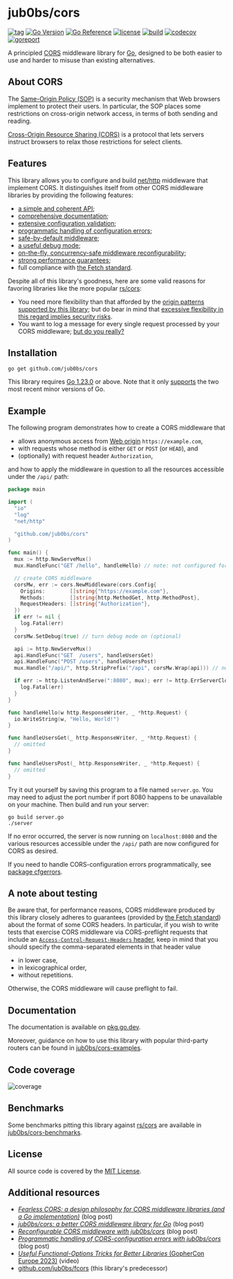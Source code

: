 # jub0bs/cors

[![tag](https://img.shields.io/github/tag/jub0bs/cors.svg)](https://github.com/jub0bs/cors/tags)
[![Go Version](https://img.shields.io/badge/Go-%3E%3D%201.23-%23007d9c)][go1.23]
[![Go Reference](https://pkg.go.dev/badge/github.com/jub0bs/cors.svg)](https://pkg.go.dev/github.com/jub0bs/cors)
[![license](https://img.shields.io/badge/License-MIT-yellow.svg?style=flat)](https://github.com/jub0bs/cors/raw/main/LICENSE)
[![build](https://github.com/jub0bs/cors/actions/workflows/cors.yml/badge.svg)](https://github.com/jub0bs/cors/actions/workflows/cors.yml)
[![codecov](https://codecov.io/gh/jub0bs/cors/branch/main/graph/badge.svg?token=N208BHWQTM)](https://app.codecov.io/gh/jub0bs/cors/tree/main)
[![goreport](https://goreportcard.com/badge/jub0bs/cors)](https://goreportcard.com/report/jub0bs/cors)

A principled [CORS][mdn-cors] middleware library for [Go][golang],
designed to be both easier to use and harder to misuse
than existing alternatives.

## About CORS

The [Same-Origin Policy (SOP)][mdn-sop] is a security mechanism that
Web browsers implement to protect their users.
In particular, the SOP places some restrictions on cross-origin network access,
in terms of both sending and reading.

[Cross-Origin Resource Sharing (CORS)][mdn-cors] is a protocol that
lets servers instruct browsers to relax those restrictions for select clients.

## Features

This library allows you to configure and build [net/http][net-http] middleware
that implement CORS. It distinguishes itself from other CORS middleware
libraries by providing the following features:

- [a simple and coherent API][pkgsite-index];
- [comprehensive documentation][pkgsite];
- [extensive configuration validation][validation];
- [programmatic handling of configuration errors][cfgerrors];
- [safe-by-default middleware][safe];
- [a useful debug mode][debug];
- [on-the-fly, concurrency-safe middleware reconfigurability][reconfigurable];
- [strong performance guarantees][benchmark-results];
- full compliance with [the Fetch standard][fetch].

Despite all of this library's goodness, here are some valid reasons
for favoring libraries like the more popular [rs/cors][rs-cors]:

- You need more flexibility than that afforded by the
  [origin patterns supported by this library][origin-patterns];
  but do bear in mind that
  [excessive flexibility in this regard implies security risks][danger].
- You want to log a message for every single request processed
  by your CORS middleware; [but do you really?][logging]

## Installation

```shell
go get github.com/jub0bs/cors
```

This library requires [Go 1.23.0][go1.23] or above. Note that it only
[supports][release-policy] the two most recent minor versions of Go.

## Example

The following program demonstrates how to create a CORS middleware that

- allows anonymous access from [Web origin][web-origin] `https://example.com`,
- with requests whose method is either `GET` or `POST` (or `HEAD`), and
- (optionally) with request header `Authorization`,

and how to apply the middleware in question to all the resources accessible
under the `/api/` path:

```go
package main

import (
  "io"
  "log"
  "net/http"

  "github.com/jub0bs/cors"
)

func main() {
  mux := http.NewServeMux()
  mux.HandleFunc("GET /hello", handleHello) // note: not configured for CORS

  // create CORS middleware
  corsMw, err := cors.NewMiddleware(cors.Config{
    Origins:        []string{"https://example.com"},
    Methods:        []string{http.MethodGet, http.MethodPost},
    RequestHeaders: []string{"Authorization"},
  })
  if err != nil {
    log.Fatal(err)
  }
  corsMw.SetDebug(true) // turn debug mode on (optional)

  api := http.NewServeMux()
  api.HandleFunc("GET  /users", handleUsersGet)
  api.HandleFunc("POST /users", handleUsersPost)
  mux.Handle("/api/", http.StripPrefix("/api", corsMw.Wrap(api))) // note: method-less pattern here

  if err := http.ListenAndServe(":8080", mux); err != http.ErrServerClosed {
    log.Fatal(err)
  }
}

func handleHello(w http.ResponseWriter, _ *http.Request) {
  io.WriteString(w, "Hello, World!")
}

func handleUsersGet(_ http.ResponseWriter, _ *http.Request) {
  // omitted
}

func handleUsersPost(_ http.ResponseWriter, _ *http.Request) {
  // omitted
}
```

Try it out yourself by saving this program to a file named `server.go`.
You may need to adjust the port number if port 8080 happens to be unavailable
on your machine. Then build and run your server:

```shell
go build server.go
./server
```

If no error occurred, the server is now running on `localhost:8080` and
the various resources accessible under the `/api/` path are now configured
for CORS as desired.

If you need to handle CORS-configuration errors programmatically,
see [package cfgerrors][cfgerrors].

## A note about testing

Be aware that, for performance reasons, CORS middleware produced by this
library closely adheres to guarantees (provided by [the Fetch standard][fetch])
about the format of some CORS headers. In particular, if you wish to write
tests that exercise CORS middleware via CORS-preflight requests that include an
[`Access-Control-Request-Headers` header][acrh], keep in mind that you should
specify the comma-separated elements in that header value

- in lower case,
- in lexicographical order,
- without repetitions.

Otherwise, the CORS middleware will cause preflight to fail.

## Documentation

The documentation is available on [pkg.go.dev][pkgsite].

Moreover, guidance on how to use this library with popular third-party routers
can be found in [jub0bs/cors-examples][cors-examples].

## Code coverage

![coverage](https://codecov.io/gh/jub0bs/cors/branch/main/graphs/sunburst.svg?token=N208BHWQTM)

## Benchmarks

Some benchmarks pitting this library against [rs/cors][rs-cors]
are available in [jub0bs/cors-benchmarks][cors-benchmarks].

## License

All source code is covered by the [MIT License][license].

## Additional resources

- [_Fearless CORS: a design philosophy for CORS middleware libraries (and a Go implementation)_][fearless-cors] (blog post)
- [_jub0bs/cors: a better CORS middleware library for Go_][a-better-cors-lib] (blog post)
- [_Reconfigurable CORS middleware with jub0bs/cors_][reconfigurable] (blog post)
- [_Programmatic handling of CORS-configuration errors with jub0bs/cors_][programmatic] (blog post)
- [_Useful Functional-Options Tricks for Better Libraries_ (GopherCon Europe 2023)][funcopts] (video)
- [github.com/jub0bs/fcors][fcors] (this library's predecessor)

[a-better-cors-lib]: https://jub0bs.com/posts/2024-04-27-jub0bs-cors-a-better-cors-middleware-library-for-go/
[acrh]: https://developer.mozilla.org/en-US/docs/Web/HTTP/Headers/Access-Control-Request-Headers
[benchmark-results]: https://github.com/jub0bs/cors-benchmarks#results
[cfgerrors]: https://pkg.go.dev/github.com/jub0bs/cors/cfgerrors
[cors-benchmarks]: https://github.com/jub0bs/cors-benchmarks
[cors-examples]: https://github.com/jub0bs/cors-examples
[danger]: https://jub0bs.com/posts/2023-02-08-fearless-cors/#disallow-dangerous-origin-patterns
[debug]: https://jub0bs.com/posts/2024-04-27-jub0bs-cors-a-better-cors-middleware-library-for-go/#debug-mode
[fcors]: https://github.com/jub0bs/fcors
[fearless-cors]: https://jub0bs.com/posts/2023-02-08-fearless-cors/
[fetch]: https://fetch.spec.whatwg.org
[funcopts]: https://www.youtube.com/watch?v=5uM6z7RnReE
[go1.23]: https://tip.golang.org/doc/go1.23
[golang]: https://go.dev/
[license]: https://github.com/jub0bs/cors/blob/main/LICENSE
[logging]: https://jub0bs.com/posts/2024-04-27-jub0bs-cors-a-better-cors-middleware-library-for-go/#debug-mode
[mdn-cors]: https://developer.mozilla.org/en-US/docs/Web/HTTP/CORS
[mdn-sop]: https://developer.mozilla.org/en-US/docs/Web/Security/Same-origin_policy
[net-http]: https://pkg.go.dev/net/http
[origin-patterns]: https://pkg.go.dev/github.com/jub0bs/cors#hdr-Origins-Config
[pkgsite-index]: https://pkg.go.dev/github.com/jub0bs/cors#pkg-index
[pkgsite]: https://pkg.go.dev/github.com/jub0bs/cors
[programmatic]: https://jub0bs.com/posts/2025-01-28-programmatic-handling-of-cors-configuration-errors/
[reconfigurable]: https://jub0bs.com/posts/2024-05-14-reconfigurable-cors-middleware/
[release-policy]: https://go.dev/doc/devel/release#policy
[rs-cors]: https://github.com/rs/cors
[safe]: https://jub0bs.com/posts/2023-02-08-fearless-cors/#10-render-insecure-configurations-impossible
[validation]: https://jub0bs.com/posts/2023-02-08-fearless-cors/#5-validate-configuration-and-fail-fast
[web-origin]: https://developer.mozilla.org/en-US/docs/Glossary/Origin
